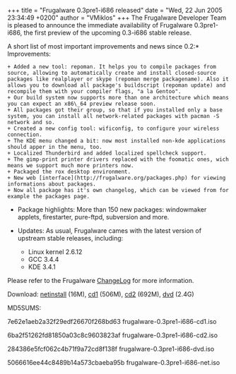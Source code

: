 +++
title = "Frugalware 0.3pre1-i686 released"
date = "Wed, 22 Jun 2005 23:34:49 +0200"
author = "VMiklos"
+++
The Frugalware Developer Team is pleased to announce the immediate availability of Frugalware 0.3pre1-i686, the first preview of the upcoming 0.3-i686 stable release.  

 A short list of most important improvements and news since 0.2:* Improvements:  

	+ Added a new tool: repoman. It helps you to compile packages from source, allowing to automatically create and install closed-source packages like realplayer or skype (repoman merge packagename). Also it allows you to download all package's buildscript (repoman update) and recompile them with your compiler flags, "a la Gentoo".
	+ Our build system now supports more than one architecture which means you can expect an x86\_64 preview release soon.
	+ All packages got their group, so that if you installed only a base system, you can install all network-related packages with pacman -S network and so.
	+ Created a new config tool: wificonfig, to configure your wireless connection.
	+ The KDE menu changed a bit: now most installed non-kde applications should apper in the menu, too.
	+ Localized Thunderbird and added localized spellcheck support.
	+ The gimp-print printer drivers replaced with the foomatic ones, wich means we support much more printers now.
	+ Packaged the rox desktop environment.
	+ New web [interface](http://frugalware.org/packages.php) for viewing informations about packages.
	+ Now all package has it's own changelog, which can be viewed from for example the packages page.
* Package highlights: More than 150 new packages: windowmaker applets, firestarter, pure-ftpd, subversion and more.
* Updates: As usual, Frugalware cames with the latest version of upstream stable releases, including:  

	+ Linux kernel 2.6.12
	+ GCC 3.4.4
	+ KDE 3.4.1

  

 Please refer to the Frugalware [ChangeLog](changelog.php) for more information.  

 Download: [netinstall](download.php?url=frugalware-current-iso/frugalware-0.3pre1-i686-net.iso) (16M), [cd1](download.php?url=frugalware-current-iso/frugalware-0.3pre1-i686-cd1.iso) (506M), [cd2](download.php?url=frugalware-current-iso/frugalware-0.3pre1-i686-cd2.iso) (692M), [dvd](download.php?url=frugalware-current-iso/frugalware-0.3pre1-i686-dvd.iso) (2.4G)  

 MD5SUMS:  

7e62e1aeb2a32f29edf26670f268bd63 frugalware-0.3pre1-i686-cd1.iso  

 6ba2f51262fd81850a03c8c9603823af frugalware-0.3pre1-i686-cd2.iso  

 284386e5fcf062c4b71f9a72cd8f138f frugalware-0.3pre1-i686-dvd.iso  

 5066616ee44c8489b14a573cbaeba95b frugalware-0.3pre1-i686-net.iso  

  
